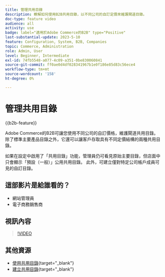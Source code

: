 ```yaml
---
title: 管理共用目錄
description: 瞭解如何使用B2B共用目錄，以不同公司的自訂定價來維護閘道目錄。
doc-type: feature video
audience: all
activity: use
badge: label="適用於Adobe Commerce的B2B" type="Positive"
last-substantial-update: 2023-5-10
feature: Configuration, System, B2B, Companies
topic: Commerce, Administration
role: Admin, User
level: Beginner, Intermediate
exl-id: 74fb5548-a077-4c09-a351-0be830060841
source-git-commit: ff0ae0d4df028341967b1e0f186e85d83c56ece4
workflow-type: tm+mt
source-wordcount: '158'
ht-degree: 0%

---
```


# 管理共用目錄

{{b2b-feature}}

Adobe Commerce的B2B可讓您使用不同公司的自訂價格，維護閘道共用目錄。 除了標準主要產品目錄之外，它還可以讓客戶存取具有不同定價結構的兩種共用目錄。

如果在設定中啟用了「共用目錄」功能，管理員仍可看見原始主要目錄，但店面中只會顯示「預設（一般）」公用共用目錄。 此外，可建立僅對特定公司帳戶成員可見的自訂目錄。

## 這部影片是給誰看的？

- 網站管理員
- 電子商務銷售商

## 視訊內容

>[!VIDEO](https://video.tv.adobe.com/v/344446?quality=12&learn=on)

## 其他資源

- [使用共用目錄](https://experienceleague.adobe.com/docs/commerce-admin/b2b/shared-catalogs/catalog-shared.html){target="_blank"}
- [建立共用目錄](https://experienceleague.adobe.com/docs/commerce-admin/b2b/shared-catalogs/define/catalog-shared-create.html){target="_blank"}
